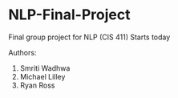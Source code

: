 # NLP-Final-Project
Final group project for NLP (CIS 411)
Starts today

Authors:
1. Smriti Wadhwa
2. Michael Lilley
3. Ryan Ross